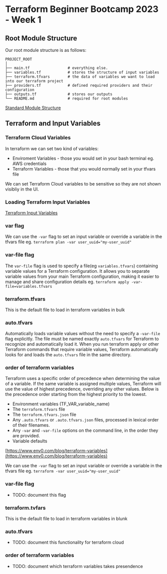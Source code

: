 # Terraform Beginner Bootcamp 2023 - Week 1

## Root Module Structure

Our root module structure is as follows:

```
PROJECT_ROOT
│
├── main.tf                 # everything else.
├── variables.tf            # stores the structure of input variables
├── terraform.tfvars        # the data of variables we want to load into our terraform project
├── providers.tf            # defined required providers and their configuration
├── outputs.tf              # stores our outputs
└── README.md               # required for root modules
```

[Standard Module Structure](https://developer.hashicorp.com/terraform/language/modules/develop/structure)

## Terraform and Input Variables

### Terraform Cloud Variables

In terraform we can set two kind of variables:
- Enviroment Variables - those you would set in your bash terminal eg. AWS credentials
- Terraform Variables - those that you would normally set in your tfvars file

We can set Terraform Cloud variables to be sensitive so they are not shown visibliy in the UI.

### Loading Terraform Input Variables

[Terraform Input Variables](https://developer.hashicorp.com/terraform/language/values/variables)

### var flag
We can use the `-var` flag to set an input variable or override a variable in the tfvars file eg. `terraform plan -var user_uuid="my-user_uuid"`

### var-file flag
The `var-file` flag is used to specify a file(eg `variables.tfvars`) containing variable values for a Terraform configuration. It allows you to separate variable values from your main Terraform configuration, making it easier to manage and share configuration details eg. `terraform apply -var-file=variables.tfvars`

### terraform.tfvars

This is the default file to load in terraform variables in bulk

### auto.tfvars
Automatically loads variable values without the need to specify a `-var-file` flag explicitly. The file must be named exactly `auto.tfvars` for Terraform to recognize and automatically load it. When you run terraform apply or other Terraform commands that require variable values, Terraform automatically looks for and loads the `auto.tfvars` file in the same directory.

### order of terraform variables

Terraform uses a specific order of precedence when determining the value of a variable. If the same variable is assigned multiple values, Terraform will use the value of highest precedence, overriding any other values. Below is the precedence order starting from the highest priority to the lowest.

  - Environment variables (TF_VAR_variable_name)
  - The `terraform.tfvars` file
  - The `terraform.tfvars.json` file
  - Any `.auto.tfvars` or `.auto.tfvars.json` files, processed in lexical order of their filenames.
  - Any `-var` and `-var-file` options on the command line, in the order they are provided.
  - Variable defaults

[https://www.env0.com/blog/terraform-variables](https://www.env0.com/blog/terraform-variables)

We can use the `-var` flag to set an input variable or override a variable in the tfvars file eg. `terraform -var user_uuid="my-user_uuid"`

### var-file flag

- TODO: document this flag

### terraform.tvfars

This is the default file to load in terraform variables in blunk

### auto.tfvars

- TODO: document this functionality for terraform cloud

### order of terraform variables

- TODO: document which terraform variables takes presendence
